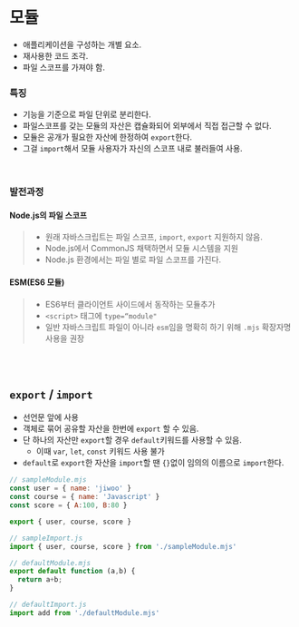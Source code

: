 # 모듈
- 애플리케이션을 구성하는 개별 요소.
- 재사용한 코드 조각.
- 파일 스코프를 가져야 함.

### 특징
- 기능을 기준으로 파일 단위로 분리한다.
- 파일스코프를 갖는 모듈의 자산은 캡슐화되어 외부에서 직접 접근할 수 없다.
- 모듈은 공개가 필요한 자산에 한정하여 `export`한다.
- 그걸 `import`해서 모듈 사용자가 자신의 스코프 내로 불러들여 사용.

</br>

### 발전과정

#### Node.js의 파일 스코프

>- 원래 자바스크립트는 파일 스코프, `import`, `export` 지원하지 않음.
>- Node.js에서 CommonJS 채택하면서 모듈 시스템을 지원
>- Node.js 환경에서는 파일 별로 파일 스코프를 가진다.


#### ESM(ES6 모듈)

>- ES6부터 클라이언트 사이드에서 동작하는 모듈추가
>- `<script>` 태그에 `type=“module"`
>- 일반 자바스크립트 파일이 아니라 `esm`임을 명확히 하기 위해 `.mjs` 확장자명 사용을 권장

</br></br>

## <code>export</code> / <code>import</code>

- 선언문 앞에 사용
- 객체로 묶어 공유할 자산을 한번에 `export` 할 수 있음.
- 단 하나의 자산만 `export`할 경우 `default`키워드를 사용할 수 있음.
    - 이때 `var`, `let`, `const` 키워드 사용 불가
- `default`로 `export`한 자산을 `import`할 땐 `{}`없이 임의의 이름으로 `import`한다.

```jsx
// sampleModule.mjs
const user = { name: 'jiwoo' }
const course = { name: 'Javascript' }
const score = { A:100, B:80 }

export { user, course, score }

// sampleImport.js
import { user, course, score } from './sampleModule.mjs'

// defaultModule.mjs
export default function (a,b) {
  return a+b;
}

// defaultImport.js
import add from './defaultModule.mjs'

```

